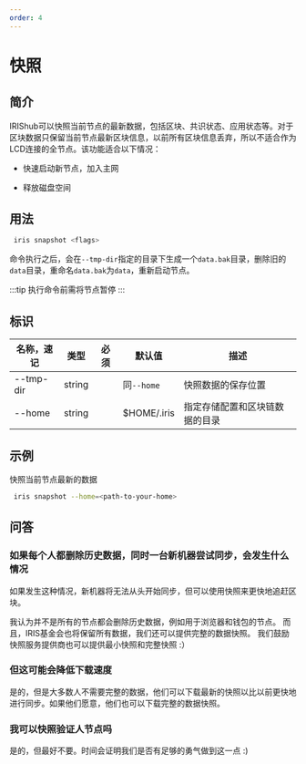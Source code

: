 ```yaml
---
order: 4
---
```


# 快照

## 简介

IRIShub可以快照当前节点的最新数据，包括区块、共识状态、应用状态等。对于区块数据只保留当前节点最新区块信息，以前所有区块信息丢弃，所以不适合作为LCD连接的全节点。该功能适合以下情况：

* 快速启动新节点，加入主网
  
* 释放磁盘空间

## 用法

```bash
 iris snapshot <flags>
```

命令执行之后，会在`--tmp-dir`指定的目录下生成一个`data.bak`目录，删除旧的`data`目录，重命名`data.bak`为`data`，重新启动节点。

:::tip
执行命令前需将节点暂停
:::

## 标识

| 名称，速记 | 类型   | 必须 | 默认值      | 描述                           |
| ---------- | ------ | ---- | ----------- | ------------------------------ |
| --tmp-dir  | string |      | 同`--home`    | 快照数据的保存位置             |
| --home     | string |      | $HOME/.iris | 指定存储配置和区块链数据的目录 |

## 示例

快照当前节点最新的数据

```bash
 iris snapshot --home=<path-to-your-home>
```

## 问答

### 如果每个人都删除历史数据，同时一台新机器尝试同步，会发生什么情况

如果发生这种情况，新机器将无法从头开始同步，但可以使用快照来更快地追赶区块。

我认为并不是所有的节点都会删除历史数据，例如用于浏览器和钱包的节点。 而且，IRIS基金会也将保留所有数据，我们还可以提供完整的数据快照。 我们鼓励快照服务提供商也可以提供最小快照和完整快照 :）

### 但这可能会降低下载速度

是的，但是大多数人不需要完整的数据，他们可以下载最新的快照以比以前更快地进行同步。如果他们愿意，他们也可以下载完整的数据快照。

### 我可以快照验证人节点吗

是的，但最好不要。时间会证明我们是否有足够的勇气做到这一点 :)